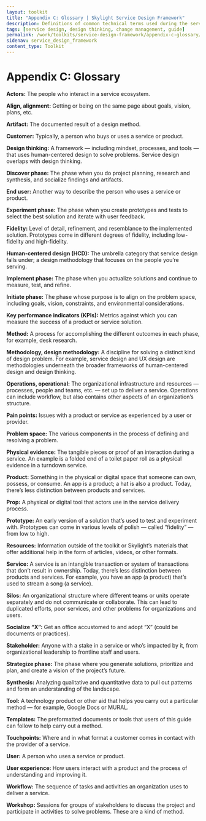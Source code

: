 ```yaml
---
layout: toolkit
title: "Appendix C: Glossary | Skylight Service Design Framework"
description: Definitions of common technical terms used during the service design process and in the Skylight Service Design Framework.
tags: [service design, design thinking, change management, guide]
permalink: /work/toolkits/service-design-framework/appendix-c-glossary/
sidenav: service_design_framework
content_type: Toolkit
---
```


# Appendix C: Glossary

**Actors:** The people who interact in a service ecosystem.

**Align, alignment:** Getting or being on the same page about goals, vision, plans, etc.

**Artifact:** The documented result of a design method.

**Customer:** Typically, a person who buys or uses a service or product.

**Design thinking:** A framework — including mindset, processes, and tools — that uses human-centered design to solve problems. Service design overlaps with design thinking.

**Discover phase:** The phase when you do project planning, research and synthesis, and socialize findings and artifacts.

**End user:** Another way to describe the person who uses a service or product.

**Experiment phase:** The phase when you create prototypes and tests to select the best solution and iterate with user feedback.

**Fidelity:** Level of detail, refinement, and resemblance to the implemented solution. Prototypes come in different degrees of fidelity, including low-fidelity and high-fidelity.

**Human-centered design (HCD):** The umbrella category that service design falls under; a design methodology that focuses on the people you’re serving.

**Implement phase:** The phase when you actualize solutions and continue to measure, test, and refine.

**Initiate phase:** The phase whose purpose is to align on the problem space, including goals, vision, constraints, and environmental considerations.

**Key performance indicators (KPIs):** Metrics against which you can measure the success of a product or service solution.

**Method:** A process for accomplishing the different outcomes in each phase, for example, desk research.

**Methodology, design methodology:** A discipline for solving a distinct kind of design problem. For example, service design and UX design are methodologies underneath the broader frameworks of human-centered design and design thinking.

**Operations, operational:** The organizational infrastructure and resources — processes, people and teams, etc.  — set up to deliver a service. Operations can include workflow, but also contains other aspects of an organization’s structure.

**Pain points:** Issues with a product or service as experienced by a user or provider.

**Problem space:** The various components in the process of defining and resolving a problem.

**Physical evidence:** The tangible pieces or proof of an interaction during a service. An example is a folded end of a toilet paper roll as a physical evidence in a turndown service.

**Product:** Something in the physical or digital space that someone can own, possess, or consume. An app is a product; a hat is also a product. Today, there’s less distinction between products and services.

**Prop:** A physical or digital tool that actors use in the service delivery process.

**Prototype:** An early version of a solution that’s used to test and experiment with. Prototypes can come in various levels of polish — called “fidelity” — from low to high.

**Resources:** Information outside of the toolkit or Skylight’s materials that offer additional help in the form of articles, videos, or other formats.

**Service:** A service is an intangible transaction or system of transactions that don’t result in ownership. Today, there’s less distinction between products and services. For example, you have an app (a product) that’s used to stream a song (a service).

**Silos:** An organizational structure where different teams or units operate separately and do not communicate or collaborate. This can lead to duplicated efforts, poor services, and other problems for organizations and users.

**Socialize “X”:** Get an office accustomed to and adopt “X” (could be documents or practices).

**Stakeholder:** Anyone with a stake in a service or who’s impacted by it, from organizational leadership to frontline staff and users.

**Strategize phase:** The phase where you generate solutions, prioritize and plan, and create a vision of the project’s future.

**Synthesis:** Analyzing qualitative and quantitative data to pull out patterns and form an understanding of the landscape.

**Tool:** A technology product or other aid that helps you carry out a particular method — for example, Google Docs or MURAL.

**Templates:** The preformatted documents or tools that users of this guide can follow to help carry out a method.

**Touchpoints:** Where and in what format a customer comes in contact with the provider of a service.

**User:** A person who uses a service or product.

**User experience:** How users interact with a product and the process of understanding and improving it.

**Workflow:** The sequence of tasks and activities an organization uses to deliver a service.

**Workshop:** Sessions for groups of stakeholders to discuss the project and participate in activities to solve problems. These are a kind of method.
